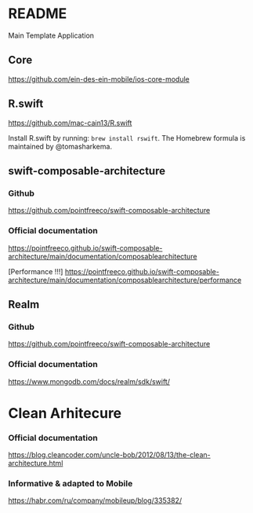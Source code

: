 # README

Main Template Application

## Core

https://github.com/ein-des-ein-mobile/ios-core-module

## R.swift

https://github.com/mac-cain13/R.swift

Install R.swift by running: `brew install rswift`. The Homebrew formula is maintained by @tomasharkema.

## swift-composable-architecture

### Github 
https://github.com/pointfreeco/swift-composable-architecture

### Official documentation
https://pointfreeco.github.io/swift-composable-architecture/main/documentation/composablearchitecture

[Performance !!!]
https://pointfreeco.github.io/swift-composable-architecture/main/documentation/composablearchitecture/performance

## Realm

### Github
https://github.com/pointfreeco/swift-composable-architecture

### Official documentation
https://www.mongodb.com/docs/realm/sdk/swift/ 

# Clean Arhitecure 

### Official documentation
https://blog.cleancoder.com/uncle-bob/2012/08/13/the-clean-architecture.html

### Informative & adapted to Mobile
https://habr.com/ru/company/mobileup/blog/335382/
